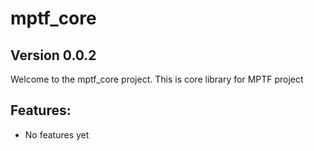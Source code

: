 # mptf_core

## Version 0.0.2

Welcome to the mptf_core project. This is core library for MPTF project

## Features:
- No features yet
